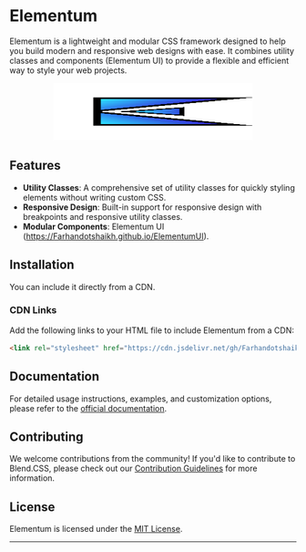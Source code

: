 # Elementum 

Elementum is a lightweight and modular CSS framework designed to help you build modern and responsive web designs with ease. It combines utility classes and components (Elementum UI) to provide a flexible and efficient way to style your web projects.

<p align="center">
  <a href="https://Farhandotshaikh.github.io/Elementumcss" target="_blank">
    <picture>
      <img alt="Elementum CSS" src="./assets/img/Logo.png" height="100" width="350">
    </picture>
  </a>
</p>


## Features

- **Utility Classes**: A comprehensive set of utility classes for quickly styling elements without writing custom CSS.
- **Responsive Design**: Built-in support for responsive design with breakpoints and responsive utility classes.
- **Modular Components**: Elementum UI (https://Farhandotshaikh.github.io/ElementumUI).

## Installation

You can include it directly from a CDN.

### CDN Links

Add the following links to your HTML file to include Elementum from a CDN:

```html
<link rel="stylesheet" href="https://cdn.jsdelivr.net/gh/Farhandotshaikh/Elementum@main/assets/css/Elementum.min.css">
```


## Documentation

For detailed usage instructions, examples, and customization options, please refer to the [official documentation](https://Farhandotshaikh.github.io/Elementum).

## Contributing

We welcome contributions from the community! If you'd like to contribute to Blend.CSS, please check out our [Contribution Guidelines](CONTRIBUTING.md) for more information.

## License

Elementum is licensed under the [MIT License](LICENSE).

---

